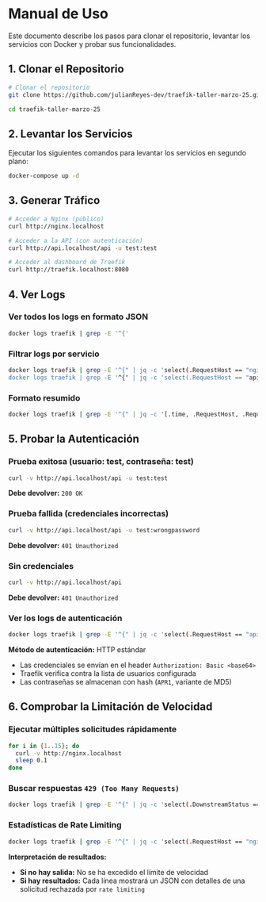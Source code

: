 # Manual de Uso

Este documento describe los pasos para clonar el repositorio, levantar los servicios con Docker y probar sus funcionalidades.

## 1. Clonar el Repositorio

```bash
# Clonar el repositorio
git clone https://github.com/julianReyes-dev/traefik-taller-marzo-25.git
```
```bash
cd traefik-taller-marzo-25
```

## 2. Levantar los Servicios

Ejecutar los siguientes comandos para levantar los servicios en segundo plano:

```bash
docker-compose up -d
```

## 3. Generar Tráfico

```bash
# Acceder a Nginx (público)
curl http://nginx.localhost

# Acceder a la API (con autenticación)
curl http://api.localhost/api -u test:test

# Acceder al dashboard de Traefik
curl http://traefik.localhost:8080
```

## 4. Ver Logs

### Ver todos los logs en formato JSON
```bash
docker logs traefik | grep -E '^{'
```

### Filtrar logs por servicio
```bash
docker logs traefik | grep -E '^{" | jq -c 'select(.RequestHost == "nginx.localhost")'
docker logs traefik | grep -E '^{" | jq -c 'select(.RequestHost == "api.localhost")'
```

### Formato resumido
```bash
docker logs traefik | grep -E '^{" | jq -c '[.time, .RequestHost, .RequestMethod, .RequestPath, .DownstreamStatus, .ClientUsername]'
```

## 5. Probar la Autenticación

### Prueba exitosa (usuario: test, contraseña: test)
```bash
curl -v http://api.localhost/api -u test:test
```
**Debe devolver:** `200 OK`

### Prueba fallida (credenciales incorrectas)
```bash
curl -v http://api.localhost/api -u test:wrongpassword
```
**Debe devolver:** `401 Unauthorized`

### Sin credenciales
```bash
curl -v http://api.localhost/api
```
**Debe devolver:** `401 Unauthorized`

### Ver los logs de autenticación
```bash
docker logs traefik | grep -E '^{" | jq -c 'select(.RequestHost == "api.localhost") | [.DownstreamStatus, .ClientUsername]'
```

**Método de autenticación:** HTTP estándar
- Las credenciales se envían en el header `Authorization: Basic <base64>`
- Traefik verifica contra la lista de usuarios configurada
- Las contraseñas se almacenan con hash (`APR1`, variante de MD5)

## 6. Comprobar la Limitación de Velocidad

### Ejecutar múltiples solicitudes rápidamente
```bash
for i in {1..15}; do
  curl -v http://nginx.localhost
  sleep 0.1
done
```

### Buscar respuestas `429 (Too Many Requests)`
```bash
docker logs traefik | grep -E '^{" | jq -c 'select(.DownstreamStatus == 429)'
```

### Estadísticas de Rate Limiting
```bash
docker logs traefik | grep -E '^{" | jq -c 'select(.RequestHost == "nginx.localhost") | [.time, .DownstreamStatus]'
```

**Interpretación de resultados:**
- **Si no hay salida:** No se ha excedido el límite de velocidad
- **Si hay resultados:** Cada línea mostrará un JSON con detalles de una solicitud rechazada por `rate limiting`
